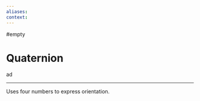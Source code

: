 ```yaml
---
aliases:
context:
---
```


#empty

# Quaternion

ad

---

Uses four numbers to express orientation.
